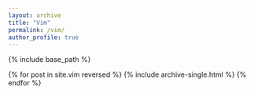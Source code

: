 ```yaml
---
layout: archive
title: "Vim"
permalink: /vim/
author_profile: true
---
```


{% include base_path %}

{% for post in site.vim reversed %}
  {% include archive-single.html %}
{% endfor %}